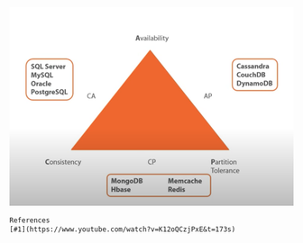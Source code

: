 ![CAP-Theorem](https://github.com/cskarthik22/Core-CS/blob/master/Database/Images/CAP-Theorem.png?raw=true)

```
References
[#1](https://www.youtube.com/watch?v=K12oQCzjPxE&t=173s)
```
